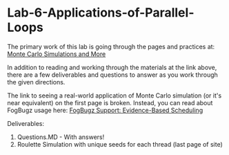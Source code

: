 # Lab-6-Applications-of-Parallel-Loops
The primary work of this lab is going through the pages and practices at:  
[Monte Carlo Simulations and More](http://selkie.macalester.edu/csinparallel/modules/MonteCarloSimulationExemplar/build/html/index.html)  

In addition to reading and working through the materials at the link above, there are a few deliverables and questions to answer as you work through the given directions.  

The link to seeing a real-world application of Monte Carlo simulation (or it's near equivalent) on the first page is broken. Instead, you can read about FogBugz usage here: [FogBugz Support: Evidence-Based Scheduling](https://support.fogbugz.com/hc/en-us/articles/360011258994-Evidence-Based-Scheduling-EBS-)  

Deliverables:
1. Questions.MD - With answers!
2. Roulette Simulation with unique seeds for each thread (last page of site)

